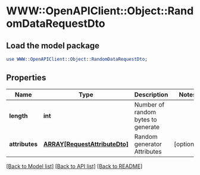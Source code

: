 # WWW::OpenAPIClient::Object::RandomDataRequestDto

## Load the model package
```perl
use WWW::OpenAPIClient::Object::RandomDataRequestDto;
```

## Properties
Name | Type | Description | Notes
------------ | ------------- | ------------- | -------------
**length** | **int** | Number of random bytes to generate | 
**attributes** | [**ARRAY[RequestAttributeDto]**](RequestAttributeDto.md) | Random generator Attributes | [optional] 

[[Back to Model list]](../README.md#documentation-for-models) [[Back to API list]](../README.md#documentation-for-api-endpoints) [[Back to README]](../README.md)



